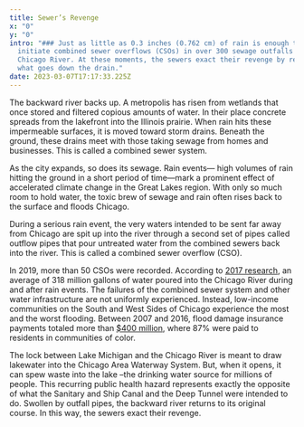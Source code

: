 ```yaml
---
title: Sewer’s Revenge
x: "0"
y: "0"
intro: "### Just as little as 0.3 inches (0.762 cm) of rain is enough to
  initiate combined sewer overflows (CSOs) in over 300 sewage outfalls into the
  Chicago River. At these moments, the sewers exact their revenge by resurfacing
  what goes down the drain."
date: 2023-03-07T17:17:33.225Z
---
```

The backward river backs up. A metropolis has risen from wetlands that once stored and filtered copious amounts of water. In their place concrete spreads from the lakefront into the Illinois prairie. When rain hits these impermeable surfaces, it is moved toward storm drains. Beneath the ground, these drains meet with those taking sewage from homes and businesses. This is called a combined sewer system.



As the city expands, so does its sewage. Rain events— high volumes of rain hitting the ground in a short period of time—mark a prominent effect of accelerated climate change in the Great Lakes region. With only so much room to hold water, the toxic brew of sewage and rain often rises back to the surface and floods Chicago.



During a serious rain event, the very waters intended to be sent far away from Chicago are spit up into the river through a second set of pipes called outflow pipes that pour untreated water from the combined sewers back into the river. This is called a combined sewer overflow (CSO).



In 2019, more than 50 CSOs were recorded. According to [2017 research](https://www.chicagotribune.com/news/breaking/ct-chicago-river-still-dirty-met-20170623-story.html), an average of 318 million gallons of water poured into the Chicago River during and after rain events. The failures of the combined sewer system and other water infrastructure are not uniformly experienced. Instead, low-income communities on the South and West Sides of Chicago experience the most and the worst flooding. Between 2007 and 2016, flood damage insurance payments totaled more than [$400 million](https://cnt.org/sites/default/files/pdf/FloodEquity2019.pdf), where 87% were paid to residents in communities of color. 



The lock between Lake Michigan and the Chicago River is meant to draw lakewater into the Chicago Area Waterway System. But, when it opens, it can spew waste into the lake –the drinking water source for millions of people. This recurring public health hazard represents exactly the opposite of what the Sanitary and Ship Canal and the Deep Tunnel were intended to do. Swollen by outfall pipes, the backward river returns to its original course. In this way, the sewers exact their revenge.